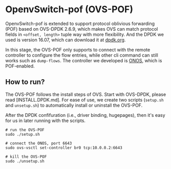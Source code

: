 OpenvSwitch-pof (OVS-POF)
============

OpenvSwitch-pof is extended to support protocol oblivious forwarding (POF) based on OVS-DPDK 2.6.9, which makes OVS can match protocol fields in ```<offset, length>``` tuple way with more flexibility. And the DPDK we used is version 16.07, which can download it at [dpdk.org](dpdk.org).

In this stage, the OVS-POF only supports to connect with the remote controller to configure the flow entries, while other cli command can still works such as ```dump-flows```. The controller we developed is [ONOS](), which is POF-enabled.

How to run?
---------------------
The OVS-POF follows the install steps of OVS. Start with OVS-DPDK, please read [INSTALL.DPDK.md]. For ease of use, we create two scripts (```setup.sh``` and ```unsetup.sh```) to automatically install or uninstall the OVS-POF. 

After the DPDK confifuration (i.e., driver binding, hugepages), then it's easy for us in later running with the scripts.
```
# run the OVS-POF
sudo ./setup.sh

# connect the ONOS, port 6643
sudo ovs-vsctl set-controller br0 tcp:10.0.0.2:6643

# kill the OVS-POF
sudo ./unsetup.sh
```